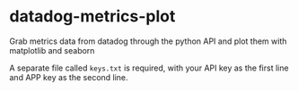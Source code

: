 # datadog-metrics-plot

Grab metrics data from datadog through the python API and plot them with matplotlib and seaborn

A separate file called `keys.txt` is required, with your API key as the first line and APP key as the second line.
